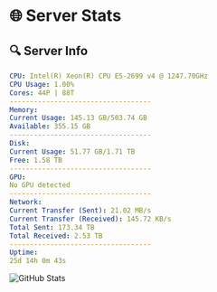 # 🌐 Server Stats
## 🔍 Server Info
```yaml
CPU: Intel(R) Xeon(R) CPU E5-2699 v4 @ 1247.70GHz
CPU Usage: 1.00%
Cores: 44P | 88T
-----------------------------------
Memory:
Current Usage: 145.13 GB/503.74 GB
Available: 355.15 GB
-----------------------------------
Disk:
Current Usage: 51.77 GB/1.71 TB
Free: 1.58 TB
-----------------------------------
GPU:
No GPU detected
-----------------------------------
Network:
Current Transfer (Sent): 21.02 MB/s
Current Transfer (Received): 145.72 KB/s
Total Sent: 173.34 TB
Total Received: 2.53 TB
-----------------------------------
Uptime:
25d 14h 0m 43s
```
![GitHub Stats](https://img.shields.io/badge/Updated-2025-03-05_12:44:01-blue)